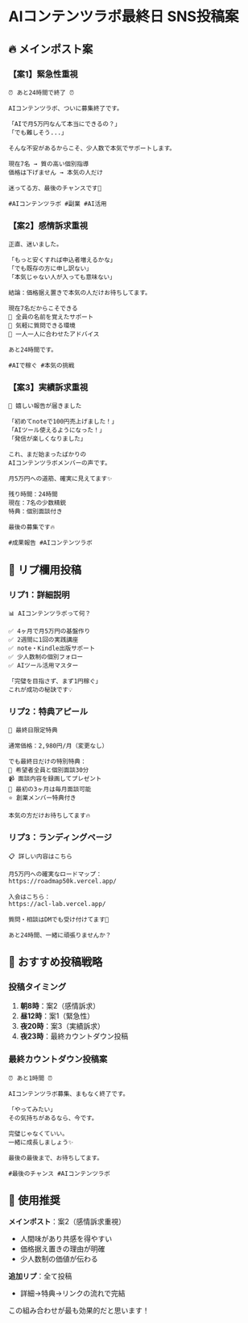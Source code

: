 # AIコンテンツラボ最終日 SNS投稿案

## 🔥 メインポスト案

### 【案1】緊急性重視
```
⏰ あと24時間で終了 ⏰

AIコンテンツラボ、ついに募集終了です。

「AIで月5万円なんて本当にできるの？」
「でも難しそう...」

そんな不安があるからこそ、少人数で本気でサポートします。

現在7名 → 質の高い個別指導
価格は下げません → 本気の人だけ

迷ってる方、最後のチャンスです🚀

#AIコンテンツラボ #副業 #AI活用
```

### 【案2】感情訴求重視
```
正直、迷いました。

「もっと安くすれば申込者増えるかな」
「でも既存の方に申し訳ない」
「本気じゃない人が入っても意味ない」

結論：価格据え置きで本気の人だけお待ちしてます。

現在7名だからこそできる
👥 全員の名前を覚えたサポート
💬 気軽に質問できる環境
🎯 一人一人に合わせたアドバイス

あと24時間です。

#AIで稼ぐ #本気の挑戦
```

### 【案3】実績訴求重視
```
🎉 嬉しい報告が届きました

「初めてnoteで100円売上げました！」
「AIツール使えるようになった！」
「発信が楽しくなりました」

これ、まだ始まったばかりの
AIコンテンツラボメンバーの声です。

月5万円への道筋、確実に見えてます✨

残り時間：24時間
現在：7名の少数精鋭
特典：個別面談付き

最後の募集です🔥

#成果報告 #AIコンテンツラボ
```

## 💬 リプ欄用投稿

### リプ1：詳細説明
```
📊 AIコンテンツラボって何？

✅ 4ヶ月で月5万円の基盤作り
✅ 2週間に1回の実践講座
✅ note・Kindle出版サポート
✅ 少人数制の個別フォロー
✅ AIツール活用マスター

「完璧を目指さず、まず1円稼ぐ」
これが成功の秘訣です💡
```

### リプ2：特典アピール
```
🎁 最終日限定特典

通常価格：2,980円/月（変更なし）

でも最終日だけの特別特典：
👤 希望者全員と個別面談30分
📹 面談内容を録画してプレゼント  
🔄 最初の3ヶ月は毎月面談可能
⭐ 創業メンバー特典付き

本気の方だけお待ちしてます🔥
```

### リプ3：ランディングページ
```
📋 詳しい内容はこちら

月5万円への確実なロードマップ：
https://roadmap50k.vercel.app/

入会はこちら：
https://acl-lab.vercel.app/

質問・相談はDMでも受け付けてます📩

あと24時間、一緒に頑張りませんか？
```

## 🚀 おすすめ投稿戦略

### 投稿タイミング
1. **朝8時**：案2（感情訴求）
2. **昼12時**：案1（緊急性）
3. **夜20時**：案3（実績訴求）
4. **夜23時**：最終カウントダウン投稿

### 最終カウントダウン投稿案
```
⏰ あと1時間 ⏰

AIコンテンツラボ募集、まもなく終了です。

「やってみたい」
その気持ちがあるなら、今です。

完璧じゃなくていい。
一緒に成長しましょう✨

最後の最後まで、お待ちしてます。

#最後のチャンス #AIコンテンツラボ
```

## 📱 使用推奨

**メインポスト**：案2（感情訴求重視）
- 人間味があり共感を得やすい
- 価格据え置きの理由が明確
- 少人数制の価値が伝わる

**追加リプ**：全て投稿
- 詳細→特典→リンクの流れで完結

この組み合わせが最も効果的だと思います！